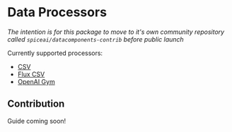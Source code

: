 # Data Processors

*The intention is for this package to move to it's own community repository called `spiceai/datacomponents-contrib` before public launch*

Currently supported processors:

* [CSV](csv/csv.go)
* [Flux CSV](flux/fluxcsv.go)
* [OpenAI Gym](openai_gym/openai_gym.go)

## Contribution

Guide coming soon!
